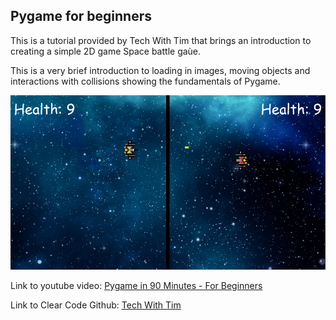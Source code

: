 ## Pygame for beginners

This is a tutorial provided by Tech With Tim that brings an introduction to creating a simple 2D game Space battle gaùe. 

This is a very brief introduction to loading in images, moving objects and interactions with collisions showing the fundamentals of Pygame. 

![Space Game](Assets/GameSpace.png)

Link to youtube video: [Pygame in 90 Minutes - For Beginners](https://www.youtube.com/watch?v=jO6qQDNa2UY&t=4954s)

Link to Clear Code Github: [Tech With Tim](https://github.com/techwithtim)